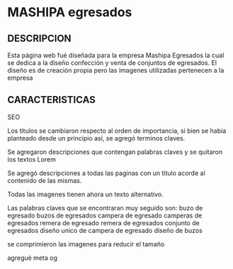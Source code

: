 # MASHIPA egresados

## DESCRIPCION
Esta página web fué diseñada para la empresa Mashipa Egresados la cual se dedica a la diseño confección y venta de conjuntos de egresados. El diseño es de creación propia pero las imagenes utilizadas pertenecen a la empresa


## CARACTERISTICAS
SEO

Los titulos se cambiaron respecto al orden de importancia, si bien se habia planteado desde un principio así, se agregó terminos claves.

Se agregaron descripciones que contengan palabras claves y se quitaron los textos Lorem

Se agregó descripciones a todas las paginas con un titulo acorde al contenido de las mismas.

Todas las imagenes tienen ahora un texto alternativo.

Las palabras claves que se encontraran muy seguido son:
	buzo de egresado
	buzos de egresados
	campera de egresado
	camperas de egresados
	remera de egresado
	remera de egresados
	conjunto de egresados
	diseño unico de campera de egresado
	diseño de buzos

se comprimieron las imagenes para reducir el tamaño

agreguè meta og
